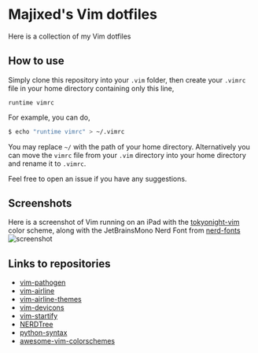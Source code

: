 # Majixed's Vim dotfiles

Here is a collection of my Vim dotfiles

## How to use

Simply clone this repository into your `.vim` folder, then create your `.vimrc` file in your home directory containing only this line,
```vim
runtime vimrc
```
For example, you can do,
```bash
$ echo "runtime vimrc" > ~/.vimrc
```
You may replace `~/` with the path of your home directory. Alternatively you can move the `vimrc` file from your `.vim` directory into your home directory and rename it to `.vimrc`.

Feel free to open an issue if you have any suggestions.

## Screenshots

Here is a screenshot of Vim running on an iPad with the [tokyonight-vim](https://github.com/ghifarit53/tokyonight-vim) color scheme, along with the JetBrainsMono Nerd Font from [nerd-fonts](https://github.com/ryanoasis/nerd-fonts)
![screenshot](https://github.com/Majixed/vim-dotfiles/screenshot.jpg)

## Links to repositories

* [vim-pathogen](https://github.com/tpope/vim-pathogen)
* [vim-airline](https://github.com/vim-airline/vim-airline)
* [vim-airline-themes](https://github.com/vim-airline/vim-airline-themes)
* [vim-devicons](https://github.com/ryanoasis/vim-devicons)
* [vim-startify](https://github.com/mhinz/vim-startify)
* [NERDTree](https://github.com/preservim/nerdtree)
* [python-syntax](https://github.com/hdima/python-syntax)
* [awesome-vim-colorschemes](https://github.com/rafi/awesome-vim-colorschemes)
